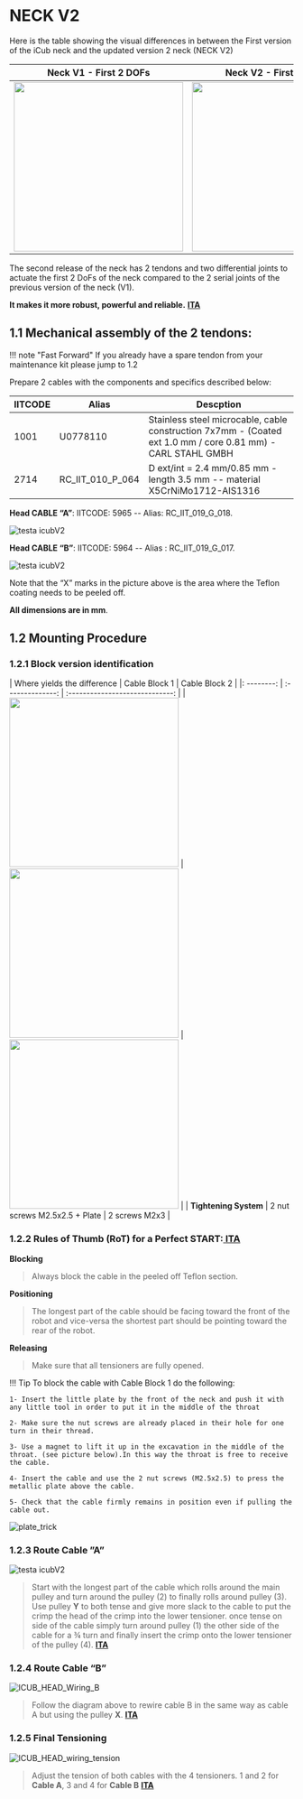 # NECK V2

Here is the table showing the visual differences in between the First version of the iCub neck and the updated version 2 neck (NECK V2)

|      <center> Neck V1 - First 2 DOFs </center>      |      <center> Neck V2 - First 2 DOFs </center>      |
| :-------------------------------------------------: | :-------------------------------------------------: |
| <img src ="../img/neck/neck_V1.png" height = 300px> | <img src ="../img/neck/neck_V2.png" height = 300px> |

The second release of the neck has 2 tendons and two differential joints to actuate the first 2 DoFs of the neck compared to the 2 serial joints of the previous version of the neck (V1).

**It makes it more robust, powerful and reliable.**
[<i class="fa fa-flag fa-1x"></i> **ITA**](italiano.md#position009a)


## 1.1       Mechanical assembly of the 2 tendons:



!!! note "Fast Forward"
    If you already have a spare tendon from your maintenance kit please jump to 1.2



Prepare 2 cables with the components and specifics described below: 

| IITCODE | Alias            | Descption                                                    |
| ------- | ---------------- | ------------------------------------------------------------ |
| 1001    | U0778110         | Stainless steel microcable, cable construction 7x7mm - (Coated ext 1.0 mm / core 0.81 mm) - CARL STAHL GMBH |
| 2714    | RC_IIT_010_P_064 | D ext/int = 2.4 mm/0.85 mm - length 3.5 mm -- material X5CrNiMo1712-AIS1316 |



**Head CABLE “A”**: IITCODE: 5965 -- Alias: RC_IIT_019_G_018.

![testa icubV2](../img/neck/ICUB_HEAD_Cable_A.png)                                                                                           

 

**Head CABLE “B”**: IITCODE: 5964 -- Alias : RC_IIT_019_G_017.

  ![testa icubV2](../img/neck/ICUB_HEAD_Cable_B.png)                



Note that the “X” marks in the picture above is the area where the Teflon coating needs to be peeled off.

 **All dimensions are in mm**.

 

## 1.2       Mounting Procedure

### 1.2.1      Block version identification
| Where yields the difference  | Cable Block 1 | Cable Block 2 |
|: --------: | :--------------: | :-----------------------------: |
| <img src ="../img/neck/NECK_V2_block.jpg" width = 300px> |<img src ="../img/neck/NECK_V2_BlockV1.png" width = 300px> | <img src ="../img/neck/NECK_V2_BlockV2.png" width = 300px> |
| **Tightening System**   | 2 nut screws M2.5x2.5 + Plate  | 2 screws M2x3            |

### 1.2.2      Rules of Thumb (RoT) for a Perfect START:[<i class="fa fa-flag fa-1x"></i> **ITA**](italiano.md#position009b)
**Blocking**

>Always block the cable in the peeled off Teflon section.


**Positioning**

>The longest part of the cable should be facing toward the front of the robot and vice-versa the shortest part should be pointing toward the rear of the robot.


**Releasing**
>Make sure that all tensioners are fully opened.

!!! Tip
    To block the cable with Cable Block 1 do the following:

    1- Insert the little plate by the front of the neck and push it with any little tool in order to put it in the middle of the throat
    
    2- Make sure the nut screws are already placed in their hole for one turn in their thread.
    
    3- Use a magnet to lift it up in the excavation in the middle of the throat. (see picture below).In this way the throat is free to receive the cable.
    
    4- Insert the cable and use the 2 nut screws (M2.5x2.5) to press the metallic plate above the cable.
    
    5- Check that the cable firmly remains in position even if pulling the cable out.


![plate_trick](../img/neck/magnet_plate.png)

### 1.2.3        Route Cable ”A”

 ![testa icubV2](../img/neck/ICUB_HEAD_Wiring_front_rear_view.png)

> Start with the longest part of the cable which rolls around the main pulley and turn around the pulley (2) to finally rolls around pulley (3). Use pulley **Y** to both tense and give more slack to the cable to put the crimp the head of the crimp into the lower tensioner. once tense on side of the cable simply turn around pulley (1) the other side of the cable for a ¾ turn and finally insert the crimp onto the lower tensioner of the pulley (4). 
[<i class="fa fa-flag fa-1x"></i> **ITA**](italiano.md#position010)

<!--

Iniziare dalla parte del cavo più lungo,   fargli fare un ¾ di giro attorno alla puleggia (1) e poi girare attorno alla   puleggia (2) per poi finire sulla puleggia (3) fino ad agganciare il crimp   all’interno del tensionner. Usare la puleggia **Y** per poter recuperare più cavo   per continuare l’altro lato del cavo.   L’altra parte del cavo e’ tutto   sommato facile da posizionare, semplicemente fare ¾ giro della pullegia (1)   e agganciare il crimp dentro il tensionner della puleggia (4).
-->

### 1.2.4        Route Cable “B”

![ICUB_HEAD_Wiring_B](../img/neck/ICUB_HEAD_Wiring_B.png)




 > Follow the diagram   above to rewire cable B in the same way as cable A but using the pulley **X**.
[<i class="fa fa-flag fa-1x"></i> **ITA**](italiano.md#position011) 

 <!-- Eseguire   nello stesso modo le instruzioni del cavo “A” ma rispettando I disegni qui sopra, puleggia X-->


### 1.2.5        Final Tensioning

![ICUB_HEAD_wiring_tension](../img/neck/ICUB_HEAD_wiring_tension.png)                                  
> Adjust the tension of both cables with the 4 tensioners. 1 and 2 for **Cable A**,    3 and 4 for **Cable B**
[<i class="fa fa-flag fa-1x"></i> **ITA**](italiano.md#position012)

<!-- Per finire bisogna soltanto tirare i 4 tensionatori.   1   e 2 per **Cable A** , 3 e 4 per **Cable B** -->

